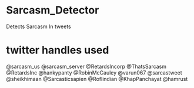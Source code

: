 # Sarcasm_Detector
Detects Sarcasm In tweets 

# twitter handles used
@sarcasm_us
@sarcasm_server
@RetardsIncorp
@ThatsSarcasm
@RetardsInc
@hankypanty
@RobinMcCauley
@varun067
@sarcastweet
@sheikhimaan
@Sarcasticsapien
@Roflindian
@KhapPanchayat
@hamrust
